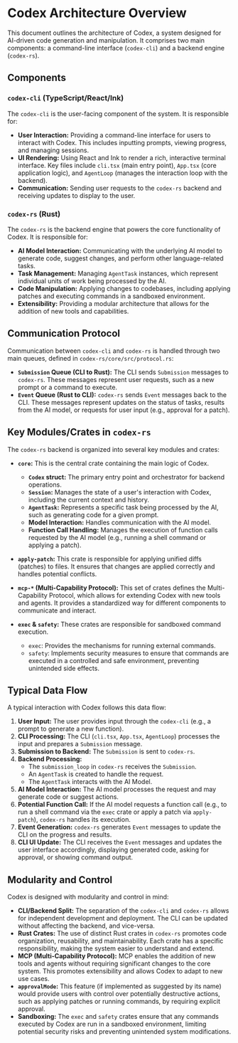 # Codex Architecture Overview

This document outlines the architecture of Codex, a system designed for AI-driven code generation and manipulation. It comprises two main components: a command-line interface (`codex-cli`) and a backend engine (`codex-rs`).

## Components

### `codex-cli` (TypeScript/React/Ink)

The `codex-cli` is the user-facing component of the system. It is responsible for:

*   **User Interaction:** Providing a command-line interface for users to interact with Codex. This includes inputting prompts, viewing progress, and managing sessions.
*   **UI Rendering:** Using React and Ink to render a rich, interactive terminal interface. Key files include `cli.tsx` (main entry point), `App.tsx` (core application logic), and `AgentLoop` (manages the interaction loop with the backend).
*   **Communication:** Sending user requests to the `codex-rs` backend and receiving updates to display to the user.

### `codex-rs` (Rust)

The `codex-rs` is the backend engine that powers the core functionality of Codex. It is responsible for:

*   **AI Model Interaction:** Communicating with the underlying AI model to generate code, suggest changes, and perform other language-related tasks.
*   **Task Management:** Managing `AgentTask` instances, which represent individual units of work being processed by the AI.
*   **Code Manipulation:** Applying changes to codebases, including applying patches and executing commands in a sandboxed environment.
*   **Extensibility:** Providing a modular architecture that allows for the addition of new tools and capabilities.

## Communication Protocol

Communication between `codex-cli` and `codex-rs` is handled through two main queues, defined in `codex-rs/core/src/protocol.rs`:

*   **`Submission` Queue (CLI to Rust):** The CLI sends `Submission` messages to `codex-rs`. These messages represent user requests, such as a new prompt or a command to execute.
*   **`Event` Queue (Rust to CLI):** `codex-rs` sends `Event` messages back to the CLI. These messages represent updates on the status of tasks, results from the AI model, or requests for user input (e.g., approval for a patch).

## Key Modules/Crates in `codex-rs`

The `codex-rs` backend is organized into several key modules and crates:

*   **`core`:** This is the central crate containing the main logic of Codex.
    *   **`Codex` struct:** The primary entry point and orchestrator for backend operations.
    *   **`Session`:** Manages the state of a user's interaction with Codex, including the current context and history.
    *   **`AgentTask`:** Represents a specific task being processed by the AI, such as generating code for a given prompt.
    *   **Model Interaction:** Handles communication with the AI model.
    *   **Function Call Handling:** Manages the execution of function calls requested by the AI model (e.g., running a shell command or applying a patch).

*   **`apply-patch`:** This crate is responsible for applying unified diffs (patches) to files. It ensures that changes are applied correctly and handles potential conflicts.

*   **`mcp-*` (Multi-Capability Protocol):** This set of crates defines the Multi-Capability Protocol, which allows for extending Codex with new tools and agents. It provides a standardized way for different components to communicate and interact.

*   **`exec` & `safety`:** These crates are responsible for sandboxed command execution.
    *   `exec`: Provides the mechanisms for running external commands.
    *   `safety`: Implements security measures to ensure that commands are executed in a controlled and safe environment, preventing unintended side effects.

## Typical Data Flow

A typical interaction with Codex follows this data flow:

1.  **User Input:** The user provides input through the `codex-cli` (e.g., a prompt to generate a new function).
2.  **CLI Processing:** The CLI (`cli.tsx`, `App.tsx`, `AgentLoop`) processes the input and prepares a `Submission` message.
3.  **Submission to Backend:** The `Submission` is sent to `codex-rs`.
4.  **Backend Processing:**
    *   The `submission_loop` in `codex-rs` receives the `Submission`.
    *   An `AgentTask` is created to handle the request.
    *   The `AgentTask` interacts with the AI Model.
5.  **AI Model Interaction:** The AI model processes the request and may generate code or suggest actions.
6.  **Potential Function Call:** If the AI model requests a function call (e.g., to run a shell command via the `exec` crate or apply a patch via `apply-patch`), `codex-rs` handles its execution.
7.  **Event Generation:** `codex-rs` generates `Event` messages to update the CLI on the progress and results.
8.  **CLI UI Update:** The CLI receives the `Event` messages and updates the user interface accordingly, displaying generated code, asking for approval, or showing command output.

## Modularity and Control

Codex is designed with modularity and control in mind:

*   **CLI/Backend Split:** The separation of the `codex-cli` and `codex-rs` allows for independent development and deployment. The CLI can be updated without affecting the backend, and vice-versa.
*   **Rust Crates:** The use of distinct Rust crates in `codex-rs` promotes code organization, reusability, and maintainability. Each crate has a specific responsibility, making the system easier to understand and extend.
*   **MCP (Multi-Capability Protocol):** MCP enables the addition of new tools and agents without requiring significant changes to the core system. This promotes extensibility and allows Codex to adapt to new use cases.
*   **`approvalMode`:** This feature (if implemented as suggested by its name) would provide users with control over potentially destructive actions, such as applying patches or running commands, by requiring explicit approval.
*   **Sandboxing:** The `exec` and `safety` crates ensure that any commands executed by Codex are run in a sandboxed environment, limiting potential security risks and preventing unintended system modifications.
